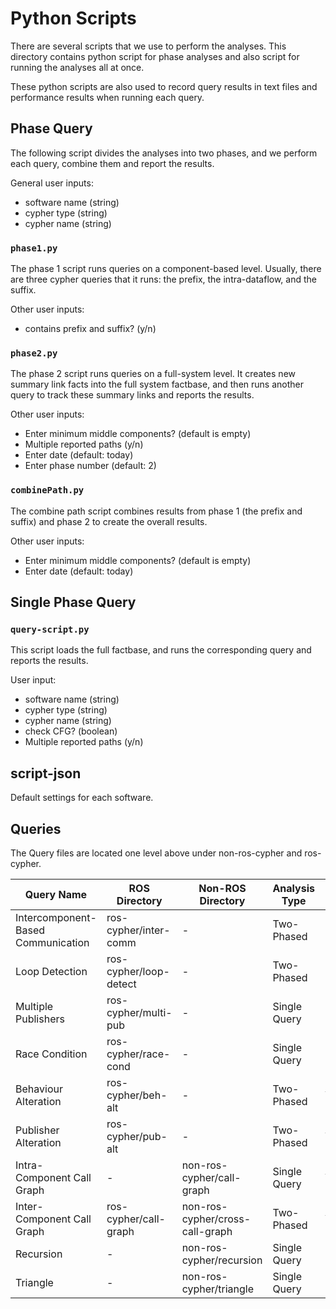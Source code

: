 # Python Scripts

There are several scripts that we use to perform the analyses. This directory contains python script for phase analyses and also script for running the analyses all at once.

These python scripts are also used to record query results in text files and performance results when running each query.

## Phase Query

The following script divides the analyses into two phases, and we perform each query, combine them and report the results.

General user inputs:
- software name (string)
- cypher type (string)
- cypher name (string)

### `phase1.py`

The phase 1 script runs queries on a component-based level. Usually, there are three cypher queries that it runs: the prefix, the intra-dataflow, and the suffix.

Other user inputs:
- contains prefix and suffix? (y/n)

### `phase2.py`

The phase 2 script runs queries on a full-system level. It creates new summary link facts into the full system factbase, and then runs another query to track these summary links and reports the results.

Other user inputs:
- Enter minimum middle components? (default is empty)
- Multiple reported paths (y/n)
- Enter date (default: today)
- Enter phase number (default: 2)

### `combinePath.py`

The combine path script combines results from phase 1 (the prefix and suffix) and phase 2 to create the overall results. 

Other user inputs:
- Enter minimum middle components? (default is empty)
- Enter date (default: today)

## Single Phase Query

### `query-script.py`

This script loads the full factbase, and runs the corresponding query and reports the results.

User input:
- software name (string)
- cypher type (string)
- cypher name (string)
- check CFG? (boolean)
- Multiple reported paths (y/n)

## script-json
Default settings for each software.

## Queries

The Query files are located one level above under non-ros-cypher and ros-cypher.

| Query Name | ROS Directory | Non-ROS Directory | Analysis Type | Has Prefix/Suffix? | Multiple Paths? |
| -------- | ------- |------- |------- | ------- | ------- |
| Intercomponent-Based Communication | ros-cypher/inter-comm | - | Two-Phased | No | No |
| Loop Detection | ros-cypher/loop-detect | - | Two-Phased | No | No |
| Multiple Publishers  | ros-cypher/multi-pub | - | Single Query | - | Yes |
| Race Condition | ros-cypher/race-cond | - | Single Query | - | Yes |
| Behaviour Alteration | ros-cypher/beh-alt | - | Two-Phased | Yes | No |
| Publisher Alteration | ros-cypher/pub-alt | - | Two-Phased | Yes | No |
| Intra-Component Call Graph | - | non-ros-cypher/call-graph | Single Query | Yes | No |
| Inter-Component Call Graph | ros-cypher/call-graph | non-ros-cypher/cross-call-graph | Two-Phased | Yes | No |
| Recursion | - | non-ros-cypher/recursion | Single Query | - | No |
| Triangle | - | non-ros-cypher/triangle | Single Query | - | No |